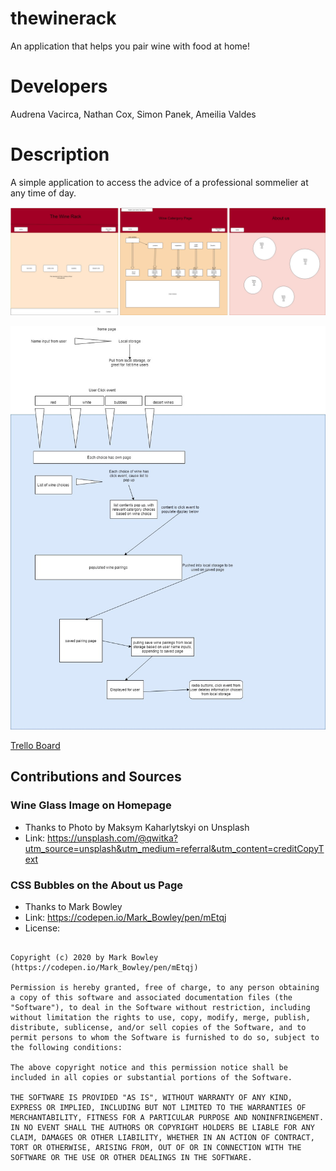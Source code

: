 # thewinerack
An application that helps you pair wine with food at home!

# Developers

Audrena Vacirca, Nathan Cox, Simon Panek, Ameilia Valdes

# Description

A simple application to access the advice of a professional sommelier at any time of day.

![WireFrame Image](img/wireframe.png)

![Domain Model Chart](img/domainmodel.jpg)

[Trello Board](https://trello.com/b/V2J1740R/the-wine-rack)

## Contributions and Sources

### Wine Glass Image on Homepage

- Thanks to Photo by Maksym Kaharlytskyi on Unsplash
- Link: https://unsplash.com/@qwitka?utm_source=unsplash&utm_medium=referral&utm_content=creditCopyText


### CSS Bubbles on the About us Page

- Thanks to Mark Bowley
- Link: https://codepen.io/Mark_Bowley/pen/mEtqj
- License:

```

Copyright (c) 2020 by Mark Bowley (https://codepen.io/Mark_Bowley/pen/mEtqj)

Permission is hereby granted, free of charge, to any person obtaining a copy of this software and associated documentation files (the "Software"), to deal in the Software without restriction, including without limitation the rights to use, copy, modify, merge, publish, distribute, sublicense, and/or sell copies of the Software, and to permit persons to whom the Software is furnished to do so, subject to the following conditions:

The above copyright notice and this permission notice shall be included in all copies or substantial portions of the Software.

THE SOFTWARE IS PROVIDED "AS IS", WITHOUT WARRANTY OF ANY KIND, EXPRESS OR IMPLIED, INCLUDING BUT NOT LIMITED TO THE WARRANTIES OF MERCHANTABILITY, FITNESS FOR A PARTICULAR PURPOSE AND NONINFRINGEMENT. IN NO EVENT SHALL THE AUTHORS OR COPYRIGHT HOLDERS BE LIABLE FOR ANY CLAIM, DAMAGES OR OTHER LIABILITY, WHETHER IN AN ACTION OF CONTRACT, TORT OR OTHERWISE, ARISING FROM, OUT OF OR IN CONNECTION WITH THE SOFTWARE OR THE USE OR OTHER DEALINGS IN THE SOFTWARE.

```
